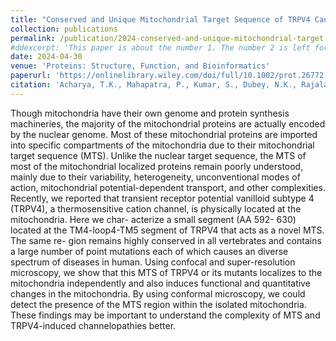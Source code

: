 ```yaml
---
title: "Conserved and Unique Mitochondrial Target Sequence of TRPV4 Can Independently Regulate Mitochondrial Functions"
collection: publications
permalink: /publication/2024-conserved-and-unique-mitochondrial-target
#ddexcerpt: 'This paper is about the number 1. The number 2 is left for future work.'
date: 2024-04-30
venue: 'Proteins: Structure, Function, and Bioinformatics'
paperurl: 'https://onlinelibrary.wiley.com/doi/full/10.1002/prot.26772'
citation: 'Acharya, T.K., Mahapatra, P., Kumar, S., Dubey, N.K., Rajalaxmi, S., Ghosh, A., Kumar, A. and Goswami, C. (2024), Conserved and Unique Mitochondrial Target Sequence of TRPV4 Can Independently Regulate Mitochondrial Functions. Proteins. https://doi.org/10.1002/prot.26772'
---
```


Though mitochondria have their own genome and protein synthesis machineries,
the majority of the mitochondrial proteins are actually encoded by the nuclear
genome. Most of these mitochondrial proteins are imported into specific
compartments of the mitochondria due to their mitochondrial target sequence
(MTS). Unlike the nuclear target sequence, the MTS of most of the mitochondrial
localized proteins remain poorly understood, mainly due to their variability,
heterogeneity, unconventional modes of action, mitochondrial
potential-dependent transport, and other complexities. Recently, we reported
that transient receptor potential vanilloid subtype 4 (TRPV4), a
thermosensitive cation channel, is physically located at the mitochondria. Here
we char- acterize a small segment (AA 592- 630) located at the TM4-loop4-TM5
segment of TRPV4 that acts as a novel MTS. The same re- gion remains highly
conserved in all vertebrates and contains a large number of point mutations
each of which causes an diverse spectrum of diseases in human. Using confocal
and super-resolution microscopy, we show that this MTS of TRPV4 or its mutants
localizes to the mitochondria independently and also induces functional and
quantitative changes in the mitochondria. By using conformal microscopy, we
could detect the presence of the MTS region within the isolated mitochondria.
These findings may be important to understand the complexity of MTS and
TRPV4-induced channelopathies better.
